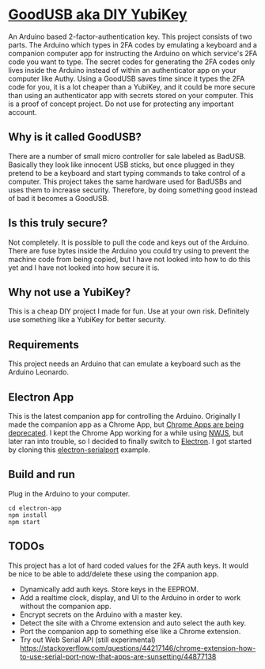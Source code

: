 # [GoodUSB aka DIY YubiKey](http://optimumunknown.com/goodusb.html)
An Arduino based 2-factor-authentication key. This project consists of two parts. The Arduino which types in 2FA codes by emulating a keyboard and a companion computer app for instructing the Arduino on which service's 2FA code you want to type. The secret codes for generating the 2FA codes only lives inside the Arduino instead of within an authenticator app on your computer like Authy. Using a GoodUSB saves time since it types the 2FA code for you, it is a lot cheaper than a YubiKey, and it could be more secure than using an authenticator app with secrets stored on your computer. This is a proof of concept project. Do not use for protecting any important account.

## Why is it called GoodUSB?
There are a number of small micro controller for sale labeled as BadUSB. Basically they look like innocent USB sticks, but once plugged in they pretend to be a keyboard and start typing commands to take control of a computer. This project takes the same hardware used for BadUSBs and uses them to increase security. Therefore, by doing something good instead of bad it becomes a GoodUSB.

## Is this truly secure?
Not completely. It is possible to pull the code and keys out of the Arduino. There are fuse bytes inside the Arduino you could try using to prevent the machine code from being copied, but I have not looked into how to do this yet and I have not looked into how secure it is.

## Why not use a YubiKey?
This is a cheap DIY project I made for fun. Use at your own risk. Definitely use something like a YubiKey for better security.

## Requirements
This project needs an Arduino that can emulate a keyboard such as the Arduino Leonardo.

## Electron App
This is the latest companion app for controlling the Arduino. Originally I made the companion app as a Chrome App, but [Chrome Apps are being deprecated](https://blog.chromium.org/2020/08/changes-to-chrome-app-support-timeline.html). I kept the Chrome App working for a while using [NWJS](https://nwjs.io/), but later ran into trouble, so I decided to finally switch to [Electron](https://www.electronjs.org/).  I got started by cloning this [electron-serialport](https://github.com/serialport/electron-serialport) example.
## Build and run
Plug in the Arduino to your computer.
```
cd electron-app
npm install
npm start
```

## TODOs
This project has a lot of hard coded values for the 2FA auth keys. It would be nice to be able to add/delete these using the companion app.
* Dynamically add auth keys. Store keys in the EEPROM.
* Add a realtime clock, display, and UI to the Arduino in order to work without the companion app.
* Encrypt secrets on the Arduino with a master key.
* Detect the site with a Chrome extension and auto select the auth key.
* Port the companion app to something else like a Chrome extension.
* Try out Web Serial API (still experimental) https://stackoverflow.com/questions/44217146/chrome-extension-how-to-use-serial-port-now-that-apps-are-sunsetting/44877138
